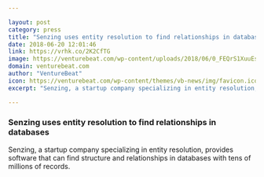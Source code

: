 ```yaml
---

layout: post
category: press
title: "Senzing uses entity resolution to find relationships in databases"
date: 2018-06-20 12:01:46
link: https://vrhk.co/2K2CfTG
image: https://venturebeat.com/wp-content/uploads/2018/06/0_FEQrS1XuuEs2F9V9-boring1.png?fit=1152%2C600&strip=all
domain: venturebeat.com
author: "VentureBeat"
icon: https://venturebeat.com/wp-content/themes/vb-news/img/favicon.ico
excerpt: "Senzing, a startup company specializing in entity resolution, provides software that can find structure and relationships in databases with tens of millions of records."

---
```


### Senzing uses entity resolution to find relationships in databases

Senzing, a startup company specializing in entity resolution, provides software that can find structure and relationships in databases with tens of millions of records.